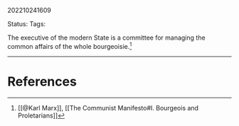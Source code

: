 202210241609

Status: 
Tags: 

The executive of the modern State is a committee for managing the common affairs of the whole bourgeoisie.[^1]



---
# References

[^1]: [[@Karl Marx]], [[The Communist Manifesto#I. Bourgeois and Proletarians]]